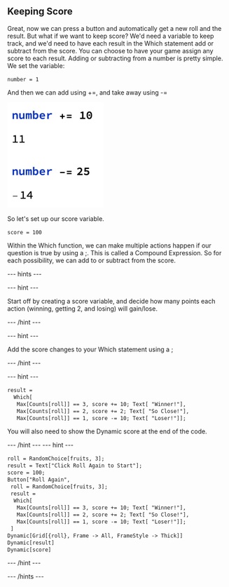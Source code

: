 ## Keeping Score

Great, now we can press a button and automatically get a new roll and the result. But what if we want to keep score? We'd need a variable to keep track, and we'd need to have each result in the Which statement add or subtract from the score. You can choose to have your game assign any score to each result.
Adding or subtracting from a number is pretty simple. We set the variable:
```
number = 1
```
And then we can add using +=, and take away using -=

![Number Adding](images/NumberAdd.png)

So let's set up our score variable.

```
score = 100
```
Within the Which function, we can make multiple actions happen if our question is true by using a ;. This is called a Compound Expression. So for each possibility, we can add to or subtract from the score.



--- hints ---

--- hint ---

Start off by creating a score variable, and decide how many points each action (winning, getting 2, and losing) will gain/lose.


--- /hint ---

--- hint ---

Add the score changes to your Which statement using a ;

--- /hint ---

--- hint ---

```
result =
  Which[
   Max[Counts[roll]] == 3, score += 10; Text[ "Winner!"],
   Max[Counts[roll]] == 2, score += 2; Text[ "So Close!"],
   Max[Counts[roll]] == 1, score -= 10; Text[ "Loser!"]];

```
You will also need to show the Dynamic score at the end of the code.

--- /hint ---
--- hint ---

```
roll = RandomChoice[fruits, 3];
result = Text["Click Roll Again to Start"];
score = 100;
Button["Roll Again",
 roll = RandomChoice[fruits, 3];
 result =
  Which[
   Max[Counts[roll]] == 3, score += 10; Text[ "Winner!"],
   Max[Counts[roll]] == 2, score += 2; Text[ "So Close!"],
   Max[Counts[roll]] == 1, score -= 10; Text[ "Loser!"]];
 ]
Dynamic[Grid[{roll}, Frame -> All, FrameStyle -> Thick]]
Dynamic[result]
Dynamic[score]
```


--- /hint ---

--- /hints ---

